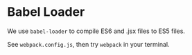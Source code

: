 # Babel Loader

We use `babel-loader` to compile ES6 and .jsx files to ES5 files.

See `webpack.config.js`, then try `webpack` in your terminal.